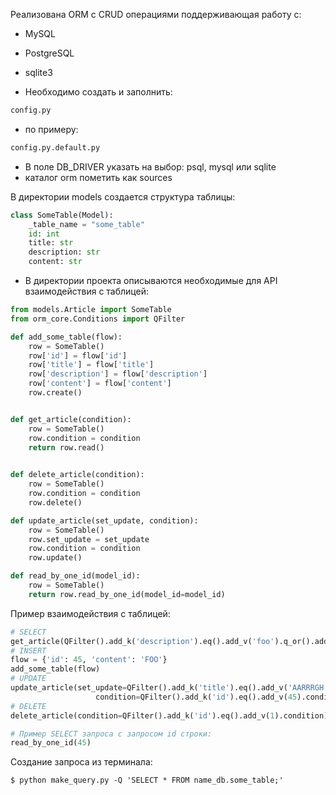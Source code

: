 Реализована ORM с CRUD операциями поддерживающая работу с:
  - MySQL
  - PostgreSQL
  - sqlite3

- Необходимо создать и заполнить:
```python
config.py 
```
- по примеру:
```python
config.py.default.py
```
- В поле DB_DRIVER указать на выбор: psql, mysql или sqlite
- каталог orm пометить как sources

В директории models создается структура таблицы:
```python
class SomeTable(Model):
    _table_name = "some_table"
    id: int 
    title: str 
    description: str 
    content: str
```


- В директории проекта описываются необходимые для API взаимодействия с таблицей:
```python
from models.Article import SomeTable
from orm_core.Conditions import QFilter

def add_some_table(flow):
    row = SomeTable()
    row['id'] = flow['id']
    row['title'] = flow['title']
    row['description'] = flow['description']
    row['content'] = flow['content']
    row.create()


def get_article(condition):
    row = SomeTable()
    row.condition = condition
    return row.read()
    

def delete_article(condition):
    row = SomeTable()
    row.condition = condition
    row.delete()

def update_article(set_update, condition):
    row = SomeTable()
    row.set_update = set_update
    row.condition = condition
    row.update()

def read_by_one_id(model_id):
    row = SomeTable()
    return row.read_by_one_id(model_id=model_id)
```


Пример взаимодействия с таблицей:
```python
# SELECT
get_article(QFilter().add_k('description').eq().add_v('foo').q_or().add_k('id').ne().add_v(1).condition)
# INSERT
flow = {'id': 45, 'content': 'FOO'} 
add_some_table(flow)
# UPDATE
update_article(set_update=QFilter().add_k('title').eq().add_v('AARRRGH').condition,
                   condition=QFilter().add_k('id').eq().add_v(45).condition)
# DELETE
delete_article(condition=QFilter().add_k('id').eq().add_v(1).condition)

# Пример SELECT запроса с запросом id строки:
read_by_one_id(45)
```
Создание запроса из терминала:
```
$ python make_query.py -Q 'SELECT * FROM name_db.some_table;'
```
